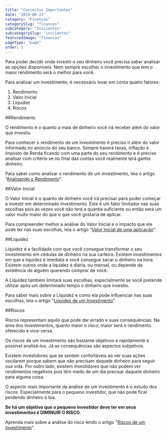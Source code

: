 ```yaml
---
title: "Conceitos Importantes"
date: "2019-06-21"
category: "Finanças"
categorySlug: "financas"
subcategory: "Iniciantes"
subcategorySlug: "iniciantes"
featuredImage: "financas"
pageType: "page"
order: 5
---
```




Para poder decidir onde investir o seu dinheiro você precisa saber analisar as opções disponíveis. Nem sempre escolher o investimento que tem o maior rendimento será o melhor para você.

Para analisar um investimento, é necessário levar em conta quatro fatores:

1. Rendimento
2. Valor Inicial
3. Liquidez
4. Riscos

##Rendimento

O rendimento é o quanto a mais de dinheiro você irá receber além do valor que investiu.

Para conhecer o rendimento de um investimento é preciso ir além do valor informado no anúncio do seu banco. Sempre haverá taxas, inflação e Imposto de Renda ficando com uma parte do seu rendimento e é preciso analisar com critério se no final das contas você realmente terá ganho dinheiro.

Para saber como analisar o rendimento de um investimento, leia o artigo “[Analisando o Rendimento](/financas/iniciantes/rendimento)”.

##Valor Inicial

O Valor Inicial é o quanto de dinheiro você irá precisar para poder começar a investir em determinado investimento. Este é um fator limitador nas suas escolhas pois às vezes você não terá a quantia suficiente ou então será um valor muito maior do que o que você gostaria de aplicar.

Para compreender melhor a análise do Valor Inicial e o impacto que ele pode ter nas suas escolhas, leia o artigo “[Valor Inicial  de uma aplicação](/financas/iniciantes/valor-inicial)”.

##Liquidez

Liquidez é a facilidade com que você consegue transformar o seu investimento em cédulas de dinheiro na sua carteira. Existem investimentos em que a liquidez é imediata e você consegue sacar o dinheiro na hora. Existem outros onde a liquidez é diária, ou mensal, ou depende da existência de alguém querendo comprar de você.

A Liquidez também limitará suas escolhas, especialmente se você pretende utilizar após um determinado tempo o dinheiro que investiu.

Para saber mais sobre a Liquidez e como ela pode influenciar nas suas escolhas, leia o artigo "[Liquidez de um Investimento](/financas/iniciantes/liquidez)".

##Riscos

Riscos representam aquilo que pode dar errado e suas consequências. Na área dos investimentos, quanto maior o risco, maior será o rendimento oferecido e vice-versa.

Os riscos de um investimento são bastante objetivos e rapidamente é possível analisá-los. Já as consequências são aspectos subjetivos.

Existem investidores que se sentem confortáveis ao ver suas ações oscilarem porque sabem que não precisam daquele dinheiro para seguir sua vida. Por outro lado, existem investidores que não podem ver rendimentos negativos pois têm medo de um dia precisar daquele dinheiro para alguma coisa.

O aspecto mais importante da análise de um investimento é o estudo dos riscos. Especialmente para o pequeno investidor, que não pode ficar perdendo dinheiro à toa.

**Se há um objetivo que o pequeno investidor deve ter em seus investimentos é DIMINUIR O RISCO**.

Aprenda mais sobre a análise do risco lendo o artigo "[Riscos de um Investimento](/financas/iniciantes/riscos)".
